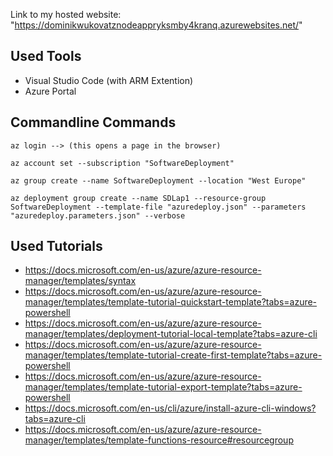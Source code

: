 Link to my hosted website: "https://dominikwukovatznodeappryksmby4kranq.azurewebsites.net/"

## Used Tools

- Visual Studio Code (with ARM Extention)
- Azure Portal

## Commandline Commands

```
az login --> (this opens a page in the browser)

az account set --subscription "SoftwareDeployment"

az group create --name SoftwareDeployment --location "West Europe"

az deployment group create --name SDLap1 --resource-group SoftwareDeployment --template-file "azuredeploy.json" --parameters "azuredeploy.parameters.json" --verbose
```

## Used Tutorials

- https://docs.microsoft.com/en-us/azure/azure-resource-manager/templates/syntax
- https://docs.microsoft.com/en-us/azure/azure-resource-manager/templates/template-tutorial-quickstart-template?tabs=azure-powershell
- https://docs.microsoft.com/en-us/azure/azure-resource-manager/templates/deployment-tutorial-local-template?tabs=azure-cli
- https://docs.microsoft.com/en-us/azure/azure-resource-manager/templates/template-tutorial-create-first-template?tabs=azure-powershell
- https://docs.microsoft.com/en-us/azure/azure-resource-manager/templates/template-tutorial-export-template?tabs=azure-powershell
- https://docs.microsoft.com/en-us/cli/azure/install-azure-cli-windows?tabs=azure-cli
- https://docs.microsoft.com/en-us/azure/azure-resource-manager/templates/template-functions-resource#resourcegroup
